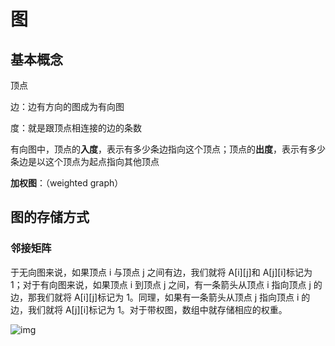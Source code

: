 # 图

## 基本概念

顶点

边：边有方向的图成为有向图

度：就是跟顶点相连接的边的条数

有向图中，顶点的**入度**，表示有多少条边指向这个顶点；顶点的**出度**，表示有多少条边是以这个顶点为起点指向其他顶点

**加权图**：（weighted graph）



## 图的存储方式

### 邻接矩阵

于无向图来说，如果顶点 i 与顶点 j 之间有边，我们就将 A[i][j]和 A[j][i]标记为 1；对于有向图来说，如果顶点 i 到顶点 j 之间，有一条箭头从顶点 i 指向顶点 j 的边，那我们就将 A[i][j]标记为 1。同理，如果有一条箭头从顶点 j 指向顶点 i 的边，我们就将 A[j][i]标记为 1。对于带权图，数组中就存储相应的权重。

![img](https://static001.geekbang.org/resource/image/62/d2/625e7493b5470e774b5aa91fb4fdb9d2.jpg?wh=1142*730)
